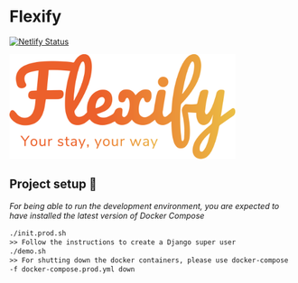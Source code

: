 # Flexify

[![Netlify Status](https://api.netlify.com/api/v1/badges/5975f310-56ef-425e-9a8a-211df1b2fb66/deploy-status)](https://app.netlify.com/sites/flexify-manager/deploys)


<img src="./media/flexify.svg" width="400">



## Project setup :wrench:

*For being able to run the development environment, you are expected to have installed the latest version of Docker Compose*

```
./init.prod.sh
>> Follow the instructions to create a Django super user
./demo.sh
>> For shutting down the docker containers, please use docker-compose -f docker-compose.prod.yml down
```
